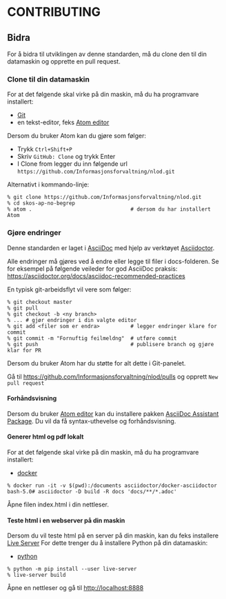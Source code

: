 # CONTRIBUTING

## Bidra

For å bidra til utviklingen av denne standarden, må du clone den til din datamaskin og opprette en pull request.

### Clone til din datamaskin

For at det følgende skal virke på din maskin, må du ha programvare installert:  

- [Git](https://git-scm.com/)
- en tekst-editor, feks [Atom editor](https://atom.io/)

 Dersom du bruker Atom kan du gjøre som følger:  

- Trykk `Ctrl+Shift+P`
- Skriv `GitHub: Clone` og trykk Enter
- I Clone from legger du inn følgende url `https://github.com/Informasjonsforvaltning/nlod.git`

Alternativt i kommando-linje:

```Shell
% git clone https://github.com/Informasjonsforvaltning/nlod.git
% cd skos-ap-no-begrep
% atom .                                # dersom du har installert Atom
```

### Gjøre endringer

Denne standarden er laget i [AsciiDoc](http://asciidoc.org/) med hjelp av verktøyet [Asciidoctor](https://asciidoctor.org/).

Alle endringer må gjøres ved å endre eller legge til filer i docs-folderen. Se for eksempel på følgende veileder for god AsciiDoc praksis: <https://asciidoctor.org/docs/asciidoc-recommended-practices>

En typisk git-arbeidsflyt vil vere som følger:

```Shell
% git checkout master
% git pull
% git checkout -b <ny branch>
% ... # gjør endringer i din valgte editor
% git add <filer som er endra>          # legger endringer klare for commit
% git commit -m "Fornuftig feilmeldng"  # utføre commit
% git push                              # publisere branch og gjøre klar for PR
```

Dersom du bruker Atom har du støtte for alt dette i Git-panelet.

Gå til <https://github.com/Informasjonsforvaltning/nlod/pulls> og opprett `New pull request`

#### Forhåndsvisning

Dersom du bruker [Atom editor](https://atom.io/) kan du installere pakken [AsciiDoc Assistant Package](https://atom.io/packages/asciidoc-assistant).
Du vil da få syntax-uthevelse og forhåndsvisning.

#### Generer html og pdf lokalt

For at det følgende skal virke på din maskin, må du ha programvare installert:  

- [docker](https://www.docker.com/products/docker-desktop)

```Shell
% docker run -it -v $(pwd):/documents asciidoctor/docker-asciidoctor
bash-5.0# asciidoctor -D build -R docs 'docs/**/*.adoc'
```

Åpne filen index.html i din nettleser.

#### Teste html i en webserver på din maskin

Dersom du vil teste html på en server på din maskin, kan du feks installere [Live Server](https://pypi.org/project/live-server/)
For dette trenger du å installere Python på din datamaskin:

- [python](https://www.python.org/downloads/)

```Shell
% python -m pip install --user live-server
% live-server build
```

Åpne en nettleser og gå til <http://localhost:8888>
